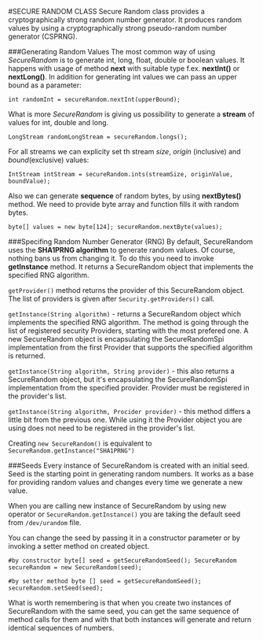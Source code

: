 #SECURE RANDOM CLASS
Secure Random class provides a cryptographically strong random number generator. It produces random values by using a cryptographically strong pseudo-random number generator (CSPRNG).

###Generating Random Values
The most common way of using _SecureRandom_ is to generate int, long, float, double or boolean values. It happens with usage of method **next** with suitable type f.ex. **nextInt()** or **nextLong()**.
In addition for generating int values we can pass an upper bound as a parameter:

`int randomInt = secureRandom.nextInt(upperBound);`

What is more _SecureRandom_ is giving us possibility to generate a **stream** of values for int, double and long.

`LongStream randomLongStream = secureRandom.longs();`

For all streams we can explicity set th stream _size_, _origin_ (inclusive) and _bound_(exclusive) values:

`IntStream intStream = secureRandom.ints(streamSize, originValue, boundValue);`

Also we can generate **sequence** of random bytes, by using **nextBytes()** method. We need to provide byte array and function fills it with random bytes.

`byte[] values = new byte[124];
secureRandom.nextByte(values);`

###Specifing Random Number Generator (RNG)
By default, SecureRandom uses the **SHA1PRNG algorithm** to generate random values. Of course, nothing bans us from changing it.
To do this you need to invoke **getInstance** method. It returns a SecureRandom object that implements the specified RNG algorithm.

`getProvider()` method returns the provider of this SecureRandom object. The list of providers is given after `Security.getProviders()` call.

`getInstance(String algorithm)` - returns a SecureRandom object which implements the specified RNG algorithm. The method is going through the list of registered security Providers, starting with the most prefered one. 
A new SecureRandom object is encapsulating the SecureRandomSpi implementation from the first Provider that supports the specified algorithm is returned. 

`getInstance(String algorithm, String provider)` - this also returns a SecureRandom object, but it's encapsulating the SecureRandomSpi implementation from the specified provider.
Provider must be registered in the provider's list.

`getInstance(String algorithm, Procider provider)` - this method differs a little bit from the previous one. While using it the Provider object you are using does not need to be registered in the provider's list.

Creating `new SecureRandom()` is equivalent to `SecureRandom.getInstance("SHA1PRNG")`

###Seeds
Every instance of SecureRandom is created with an initial seed. Seed is the starting point in generating random numbers. It works as a base for providing random values and changes every time we generate a new value.

When you are calling new instance of SecureRandom by using new operator or `SecureRandom.getInstance()` you are taking the default seed from `/dev/urandom` file.

You can change the seed by passing it in a constructor parameter or by invoking a setter method on created object.

`#by constructor
byte[] seed = getSecureRandomSeed();
SecureRandom secureRandom = new SecureRandom(seed);`

`#by setter method
byte [] seed = getSecureRandomSeed();
secureRandom.setSeed(seed);`

What is worth remembering is that when you create two instances of SecureRandom with the same seed, you can get the same sequence of method calls for them and with that both instances will generate and return identical sequences of numbers.